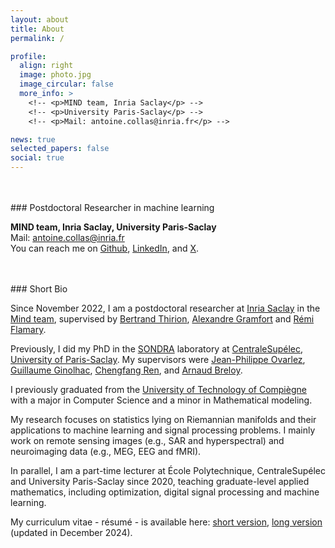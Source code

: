 ```yaml
---
layout: about
title: About
permalink: /

profile:
  align: right
  image: photo.jpg
  image_circular: false
  more_info: >
    <!-- <p>MIND team, Inria Saclay</p> -->
    <!-- <p>University Paris-Saclay</p> -->
    <!-- <p>Mail: antoine.collas@inria.fr</p> -->

news: true
selected_papers: false
social: true
---
```


<br />
<br />
### Postdoctoral Researcher in machine learning

**MIND team, Inria Saclay, University Paris-Saclay**  
Mail: antoine.collas@inria.fr  
You can reach me on [Github](https://github.com/antoinecollas), [LinkedIn](https://fr.linkedin.com/in/antoinecollas), and [X](https://x.com/AntoineCollas).

<br />
<br />
### Short Bio

Since November 2022, I am a postdoctoral researcher at [Inria Saclay](https://www.inria.fr/en/inria-saclay-centre) in the [Mind team](https://team.inria.fr/mind/), supervised by [Bertrand Thirion](https://pages.saclay.inria.fr/bertrand.thirion/), [Alexandre Gramfort](http://alexandre.gramfort.net) and [Rémi Flamary](https://remi.flamary.com).

Previously, I did my PhD in the [SONDRA](https://sondra.fr/) laboratory at [CentraleSupélec](https://www.centralesupelec.fr/en), [University of Paris-Saclay](https://www.universite-paris-saclay.fr/en). My supervisors were [Jean-Philippe Ovarlez](http://www.jeanphilippeovarlez.com), [Guillaume Ginolhac](https://www.univ-smb.fr/listic/presentation/membres/enseignants-chercheurs/guillaume-ginolhac/), [Chengfang Ren](https://sites.google.com/view/chengfangren/), and [Arnaud Breloy](https://abreloy.github.io).

I previously graduated from the [University of Technology of Compiègne](https://www.utc.fr/en/) with a major in Computer Science and a minor in Mathematical modeling.

My research focuses on statistics lying on Riemannian manifolds and their applications to machine learning and signal processing problems.
I mainly work on remote sensing images (e.g., SAR and hyperspectral) and neuroimaging data (e.g., MEG, EEG and fMRI).

In parallel, I am a part-time lecturer at École Polytechnique, CentraleSupélec and University Paris-Saclay since 2020, teaching graduate-level applied mathematics, including optimization, digital signal processing and machine learning.

My curriculum vitae - résumé - is available here: [short version](assets/pdf/antoine_collas_short.pdf), [long version](assets/pdf/antoine_collas_long.pdf) (updated in December 2024).
